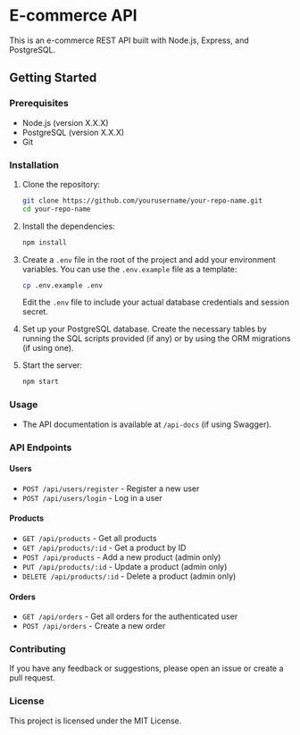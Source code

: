 # E-commerce API

This is an e-commerce REST API built with Node.js, Express, and PostgreSQL.

## Getting Started

### Prerequisites

- Node.js (version X.X.X)
- PostgreSQL (version X.X.X)
- Git

### Installation

1. Clone the repository:

    ```sh
    git clone https://github.com/yourusername/your-repo-name.git
    cd your-repo-name
    ```

2. Install the dependencies:

    ```sh
    npm install
    ```

3. Create a `.env` file in the root of the project and add your environment variables. You can use the `.env.example` file as a template:

    ```sh
    cp .env.example .env
    ```

    Edit the `.env` file to include your actual database credentials and session secret.

4. Set up your PostgreSQL database. Create the necessary tables by running the SQL scripts provided (if any) or by using the ORM migrations (if using one).

5. Start the server:

    ```sh
    npm start
    ```

### Usage

- The API documentation is available at `/api-docs` (if using Swagger).

### API Endpoints

#### Users

- `POST /api/users/register` - Register a new user
- `POST /api/users/login` - Log in a user

#### Products

- `GET /api/products` - Get all products
- `GET /api/products/:id` - Get a product by ID
- `POST /api/products` - Add a new product (admin only)
- `PUT /api/products/:id` - Update a product (admin only)
- `DELETE /api/products/:id` - Delete a product (admin only)

#### Orders

- `GET /api/orders` - Get all orders for the authenticated user
- `POST /api/orders` - Create a new order

### Contributing

If you have any feedback or suggestions, please open an issue or create a pull request.

### License

This project is licensed under the MIT License.
